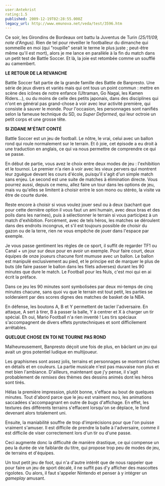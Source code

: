 ```yaml
---
user:Antekrist
rating:1.5
published: 2009-12-19T02:28:55.000Z
legacy_url: http://www.emunova.net/veda/test/3596.htm
---
```

Ce soir, les Girondins de Bordeaux ont battu la Juventus de Turin _(25/11/09, note d'Angus)._ Rien de tel pour réveiller le footballeur du dimanche qui sommeille en moi (qui "roupille" serait le terme le plus juste ; peut-être même qu'il est mort), alors je me lance en parallèle à la fin du match dans un petit test de Battle Soccer. Et là, la joie est retombée comme un soufflé au camembert.  

  

**LE RETOUR DE LA REVANCHE**  

Battle Soccer fait partie de la grande famille des Battle de Banpresto. Une série de jeux divers et variés mais qui ont tous un point commun : mettre en scène des icônes de notre enfance (Ultraman, Go Nagai, les Kamen Riders...), ou du moins de celle des petits japonais, dans des disciplines qui n'ont en général pas grand-chose à voir avec leur activité première, qui consiste à sauver le monde. Pour l'occasion, les personnages sont nanifiés selon la fameuse technique du SD, ou _Super Deformed_, qui leur octroie un petit corps et une grosse tête.  

  

**SI ZIDANE M'ÉTAIT CONTÉ**  

Battle Soccer est un jeu de football. Le nôtre, le vrai, celui avec un ballon rond qui roule normalement sur le terrain. Et ô joie, cet épisode a eu droit à une traduction en anglais, ce qui va nous permettre de comprendre ce qui se passe.  

En début de partie, vous avez le choix entre deux modes de jeu : l'exhibition et le tournoi. Le premier n'a rien à voir avec les vieux pervers qui montrent leur zguègue devant les cours d'école, puisqu'il s'agit d'un simple match sans enjeu. Le second est une suite de matches à élimination directe. Vous pourrez aussi, depuis ce menu, allez faire un tour dans les options de jeu, mais vu qu'elles se limitent à choisir entre le son mono ou stéréo, la visite va être de courte durée.  

Reste encore à choisir si vous voulez jouer seul ou à deux (sachant que pour cette dernière option il vous faut un ami humain, avec deux bras et des poils dans les narines), puis à sélectionner le terrain si vous participez à un match d'exhibition. Forcément, avec de tels héros, les matches se déroulent dans des endroits incongrus, et s'il est toujours possible de choisir du gazon ou de la terre, rien ne vous empêche de jouer dans l'espace par exemple.  

Je vous passe gentiment les règles de ce sport, il suffit de regarder TF1 ou Canal + un jour sur deux pour en avoir un exemple. Pour faire court, deux équipes de onze joueurs chacune font mumuse avec un ballon. Le ballon est manipulé exclusivement au pied, et le principe est de marquer le plus de buts (de faire passer le ballon dans les filets adverses) durant les 90 minutes que dure le match. Le Football pour les Nuls, c'est moi qui en ai écrit la préface.  

Dans ce jeu les 90 minutes sont symbolisées par deux mi-temps de cinq minutes chacune, sans quoi vu que le terrain est tout petit, les parties se solderaient par des scores dignes des matches de basket de la NBA.  

En défense, les boutons A, B et Y permettent de tacler l'adversaire. En attaque, A sert à tirer, B à passer la balle, Y à centrer et X à charger un tir spécial. Eh oui, Mario Football n'a rien inventé ! Les tirs spéciaux s'accompagnent de divers effets pyrotechniques et sont difficilement arrêtables.  

  

**QUELQUE CHOSE EN TOI NE TOURNE PAS ROND**  

Malheureusement, Banpresto déçoit une fois de plus, en bâclant un jeu qui avait un gros potentiel ludique en multijoueur.  

Les graphismes sont assez jolis, terrains et personnages se montrant riches en détails et en couleurs. La partie musicale n'est pas mauvaise non plus et met bien l'ambiance. D'ailleurs, maintenant que j'y pense, il s'agit probablement de _remixes_ des thèmes des dessins animés dont les héros sont tirés.  

Hélas la première impression, plutôt bonne, s'efface au bout de quelques minutes. Tout d'abord parce que le jeu est vraiment mou, les animations saccadées s'accompagnant en outre de _bugs_ d'affichage. En effet, les textures des différents terrains s'effacent lorsqu'on se déplace, le fond devenant alors totalement uni.  

Ensuite, la maniabilité souffre de trop d'imprécisions pour que l'on puisse vraiment s'amuser. Il est difficile de prendre la balle à l'adversaire, comme il est difficile de viser correctement lors d'un tir ou d'une passe.  

Ceci augmente donc la difficulté de manière drastique, ce qui compense un peu la durée de vie faiblarde du titre, qui propose trop peu de modes de jeu, de terrains et d'équipes.  

Un tout petit jeu de foot, qui n'a d'autre intérêt que de nous rappeler que pour faire un jeu de sport décalé, il ne suffit pas d'y afficher des mascottes rigolotes. Ou alors, il faut s'appeler Nintendo et penser à y intégrer un _gameplay_ amusant.